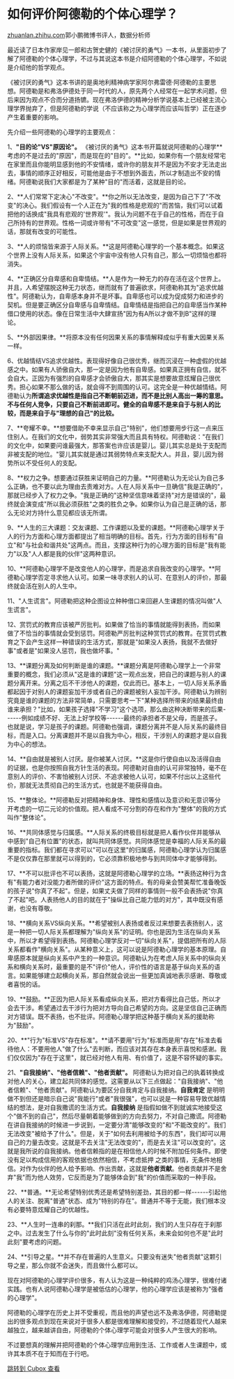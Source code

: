 如何评价阿德勒的个体心理学？
==============

[zhuanlan.zhihu.com](https://zhuanlan.zhihu.com/p/100048268?utm_id=0)郭小鹏微博书评人，数据分析师

最近读了日本作家岸见一郎和古贺史健的《被讨厌的勇气》一本书，从里面初步了解了阿德勒的个体心理学，不过与其说这本书是介绍阿德勒的个体心理学，不如说是介绍他的哲学观点。

《被讨厌的勇气》这本书讲的是奥地利精神病学家阿尔弗雷德·阿德勒的主要思想。阿德勒是和弗洛伊德处于同一时代的人，原先两个人经常在一起学术问题，但后来因为观点不合而分道扬镳。现在弗洛伊德的精神分析学说基本上已经被主流心理学界抛弃了，但是阿德勒的学说（不应该称之为心理学而应该叫哲学）正在逐步产生着重要的影响。

先介绍一些阿德勒的心理学的主要观点：

1、**"目的论"VS"原因论"。** 《被讨厌的勇气》这本书开篇就说阿德勒的心理学**考虑的不是过去的"原因"，而是现在的"目的"。**比如，如果你有一个朋友经常宅在家里而且你能明显感到他的不安情绪，或许你的朋友并不是因为不安才无法走出去，事情的顺序正好相反，可能他是由于不想到外面去，所以才制造出不安的情绪。阿德勒说我们大家都是为了某种"目的"而活着，这就是目的论。

2、**人们常常下定决心"不改变"。**你之所以无法改变，是因为自己下了"不改变"的决心。我们假设有一个人正在为"我的性格是悲观的"而苦恼，我们可以试着把他的话换成"我具有悲观的'世界观'"。我认为问题不在于自己的性格，而在于自己所持有的世界观。性格一词或许带有"不可改变"这一感觉，但是如果是世界观的话，那就有改变的可能性。

3、**人的烦恼皆来源于人际关系。**这是阿德勒心理学的一个基本概念。如果这个世界上没有人际关系，如果这个宇宙中没有他人只有自己，那么一切烦恼也都将消失。

4、**正确区分自卑感和自卑情结。**人是作为一种无力的存在活在这个世界上。并且，人希望摆脱这种无力状态，继而就有了普遍欲求，阿德勒称其为"追求优越性"。阿德勒认为，自卑感本身并不是坏事。自卑感也可以成为促成努力和进步的契机。但是要正确区分自卑感与自卑情结。自卑情结是指把自己的自卑感当作某种借口使用的状态。像在日常生活中大肆宣扬"因为有A所以才做不到B"这样的理论。

5、**外部因果律。**将原本没有任何因果关系的事情解释成似乎有重大因果关系一样。

6、优越情结VS追求优越性。表现得好像自己很优秀，继而沉浸在一种虚假的优越感之中。如果有人骄傲自大，那一定是因为他有自卑感。如果真正拥有自信，就不会自大。正因为有强烈的自卑感才会骄傲自大，那其实是想要故意炫耀自己很优秀。担心如果不那么做的话，就会得不到周围的认可。这完全是一种优越情结。阿德勒认为**所谓追求优越性是指自己不断朝前迈进，而不是比别人高出一筹的意思。不与任何人竞争，只要自己不断前进即可。健全的自卑感不是来自于与别人的比较，而是来自于与"理想的自己"的比较。**

7、**夸耀不幸。**想要借助不幸来显示自己"特别"，他们想要用步行这一点来压住别人。在我们的文化中，弱势其实非常强大而且具有特权。阿德勒说："在我们的文化中，如果要问谁最强大，那答案也许应该是婴儿。婴儿其实总是处于支配而非被支配的地位。"婴儿其实就是通过其弱势特点来支配大人。并且，婴儿因为弱势所以不受任何人的支配。

8、**权力之争。想要通过获胜来证明自己的力量。**阿德勒认为无论认为自己多么正确，也不要以此为理由去责难对方。人在人际关系中一旦确信"我是正确的"，那就已经步入了权力之争。"我是正确的"这种坚信意味着坚持"对方是错误的"，最终就会演变成"所以我必须获胜"之类的胜负之争。如果你认为自己是正确的话，那么无论对方持什么意见都应该无所谓。

9、**人生的三大课题：交友课题、工作课题以及爱的课题。**阿德勒心理学关于人的行为方面和心理方面都提出了相当明确的目标。首先，行为方面的目标有"自立"和"与社会和谐共处"这两点。而且，支撑这种行为的心理方面的目标是"我有能力"以及"人人都是我的伙伴"这两种意识。

10、**阿德勒心理学不是改变他人的心理学，而是追求自我改变的心理学。**阿德勒心理学否定寻求他人认可。如果一味寻求别人的认可、在意别人的评价，那最终就会活在别人的人生中。

11、"人生谎言"。阿德勒把这种企图设立种种借口来回避人生课题的情况叫做"人生谎言"。

12、赏罚式的教育应该被严厉批判。如果做了恰当的事情就能得到表扬，而如果做了不恰当的事情就会受到惩罚。阿德勒严厉批判这种赏罚式的教育。在赏罚式教育之下会产生这样一种错误的生活方式，那就是"如果没人表扬，我就不去做好事"或者是"如果没人惩罚，我也做坏事。"

13、**课题分离及如何判断是谁的课题。**课题分离是阿德勒心理学上一个非常重要的概念，我们必须从"这是谁的课题"这一观点出发，把自己的课题与别人的课题分离开来。分离之后不干涉他人的课题，仅此而已。基本上，一切人际关系矛盾都起因于对别人的课题妄加干涉或者自己的课题被别人妄加干涉。阿德勒认为辨别究竟是谁的课题的方法非常简单，只需要思考一下"某种选择所带来的结果最终由谁来承担？"比如，如果孩子选择"不学习"这个选项，那么由这种决断带来的后果------例如成绩不好、无法上好学校等------最终的承担者不是父母，而是孩子。也就是说，学习是孩子的课题。阿德勒也强调，课题分离并不是人际关系的最终目标，而是入口。分离课题并不是以自我为中心，相反，干涉别人的课题才是以自我为中心的想法。

14、**自由就是被别人讨厌。是你被某人讨厌。**这是你行使自由以及活得自由的证据，也是你按照自我方针生活的表现。阿德勒对自由的认可非常独特，毫不在意别人的评价、不害怕被别人讨厌、不追求被他人认可，如果不付出以上这些代价，那就无法贯彻自己的生活方式，也就是不能获得自由。

15、**整体论。**阿德勒反对把精神和身体、理性和感情以及意识和无意识等分开考虑的一切二元论的价值观。把人看成不可分割的存在和作为"整体"的我的方式叫作"整体论"。

16、**共同体感觉与归属感。**人际关系的终极目标就是把人看作伙伴并能够从中感到"自己有位置"的状态，就叫共同体感觉。共同体感觉是幸福的人际关系的最重要的指标。我们都在寻求可以"可以在这里"的归属感，阿德勒心理学认为归属感不是仅仅靠在那里就可以得到的，它必须靠积极地参与到共同体中才能够得到。

17、**不可以批评也不可以表扬，这就是阿德勒心理学的立场。**表扬这种行为含有"有能力者对没能力者所做的评价"这方面的特点。有的母亲会赞美帮忙准备晚饭的孩子说"你真了不起"。但是，如果丈夫做了同样的事情则一般不会表扬说"你真了不起"吧。人表扬他人的目的就在于"操纵比自己能力低的对方"，其中既没有感谢，也没有尊敬。

18、**横向关系VS纵向关系。**希望被别人表扬或者反过来想要去表扬别人，这是一种把一切人际关系都理解为"纵向关系"的证明。你也是因为生活在纵向关系中，所以才希望得到表扬。阿德勒心理学反对一切"纵向关系"，提倡把所有的人际关系都看作"横向关系"。从某种意义上，这可以说是阿德勒心理学的基本原理。自卑感原本就是纵向关系中产生的一种意识。阿德勒认为在考虑人际关系中的纵向关系和横向关系时，最重要的是不"评价"他人，评价性的语言是基于纵向关系的语言。如果能够建立起横向关系，那自然就会说出一些更加真诚地表示感谢、尊敬或者喜悦的话。

19、**鼓励。**正因为把人际关系看成纵向关系，把对方看得比自己低，所以才会去干涉。希望通过去干涉行为把对方导向自己希望的方向。这是坚信自己正确而对方错误。既不表扬，也不批评。阿德勒心理学把这种基于横向关系的援助称为"鼓励"。

20、**"行为"标准VS"存在标准"。**请不要用"行为"标准而是用"存在"标准去看待他人：不要用他人"做了什么"去判断，而应该对其存在本身表示喜悦和感谢。我们仅仅因为"存在于这里"，就已经对他人有用、有价值了，这是不容怀疑的事实。

21、**"自我接纳"、"他者信赖"、"他者贡献"。** 阿德勒认为把对自己的执着转换成对他人的关心，建立起共同体的感觉。这需要从以下三点做起："自我接纳"、"他者信赖"、"他者贡献"。阿德勒认为要区分自我肯定与自我接纳。**自我肯定** 是明明做不到但还是暗示自己说"我能行"或者"我很强"，也可以说是一种容易导致优越情结的想法，是对自我撒谎的生活方式。**自我接纳** 是指假如做不到就诚实地接受这个"做不到的自己"，然后尽量朝着能够做到的方向去努力，不对自己撒谎。阿德勒在讲自我接纳的时候进一步说到，一定要分清"能够改变的"和"不能改变的"。我们无法改变"被给予了什么"。但是，关于"如何去利用被给予的东西"，我们却可以用自己的力量去改变。这就是不去关注"无法改变的"，而是去关注"可以改变的"。这就是我所说的自我接纳。他者信赖指的是在相信他人的时候不附加任何条件。即使没有足以构成信用的客观依据也依然相信，不考虑抵押 之类的事情，无条件地相信。对作为伙伴的他人给予影响、作出贡献，这就是**他者贡献**。他者贡献并不是舍弃"我"而为他人效劳，它反而是为了能够体会到"我"的价值而采取的一种手段。

22、**普通。**无论希望特别优秀还是希望特别差劲，其目的都一样------引起他人的关注、脱离"普通"状态、成为"特别的存在"。普通并不等于无能，我们根本没有必要特意炫耀自己的优越性。

23、**人生时一连串的刹那。**我们只活在此时此刻，我们的人生只存在于刹那之中。过去发生了什么与你的"此时此刻"没有任何关系，未来会如何也不是"此时此刻"要考虑的问题。

24、**引导之星。**并不存在普遍的人生意义。只要没有迷失"他者贡献"这颗引导之星，那么你就不会迷失，而且做什么都可以。

现在对阿德勒的心理学评价很多，有人认为这是一种纯粹的鸡汤心理学，很难付诸实践。也有人说阿德勒心理学是被低估的心理学，他的心理学应该是被称为"强者的心理学"。

阿德勒的心理学在历史上并不受重视，而且他的声望也远不及弗洛伊德，阿德勒提出的很多观点到现在来说对于很多人都是很难理解和接受的，不过随着现代人越来越独立，越来越讲自由，阿德勒的个体心理学可能会对很多人产生很大的影响。

不过要想真的理解并把阿德勒的个体心理学应用到生活、工作或者人生课题中，或许其本质不在于知而在于行吧。

[跳转到 Cubox 查看](https://cubox.pro/my/card?id=7088392254171123464)
